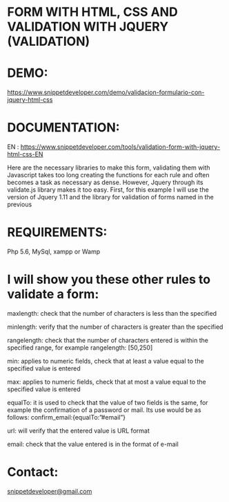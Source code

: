 # FORM WITH HTML, CSS AND VALIDATION WITH JQUERY (VALIDATION)

# DEMO:
https://www.snippetdeveloper.com/demo/validacion-formulario-con-jquery-html-css

# DOCUMENTATION:
EN : https://www.snippetdeveloper.com/tools/validation-form-with-jquery-html-css-EN

Here are the necessary libraries to make this form, validating them with Javascript takes too long creating the functions for each rule and often becomes a task as necessary as dense. However, Jquery through its validate.js library makes it too easy. First, for this example I will use the version of Jquery 1.11 and the library for validation of forms named in the previous

# REQUIREMENTS:
Php 5.6, 
MySql, 
xampp or Wamp

# I will show you these other rules to validate a form:

maxlength: check that the number of characters is less than the specified

minlength: verify that the number of characters is greater than the specified

rangelength: check that the number of characters entered is within the specified range, for example rangelength: [50,250]

min: applies to numeric fields, check that at least a value equal to the specified value is entered

max: applies to numeric fields, check that at most a value equal to the specified value is entered

equalTo: it is used to check that the value of two fields is the same, for example the confirmation of a password or mail. Its use would be as follows: confirm_email:{equalTo:”#email”}

url: will verify that the entered value is URL format

email: check that the value entered is in the format of e-mail

# Contact: 
snippetdeveloper@gmail.com
